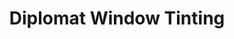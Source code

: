 ---
title: "Diplomat Window Tinting"
url: /pitt-meadows/diplomat-window-tinting/
shop: car repair
---